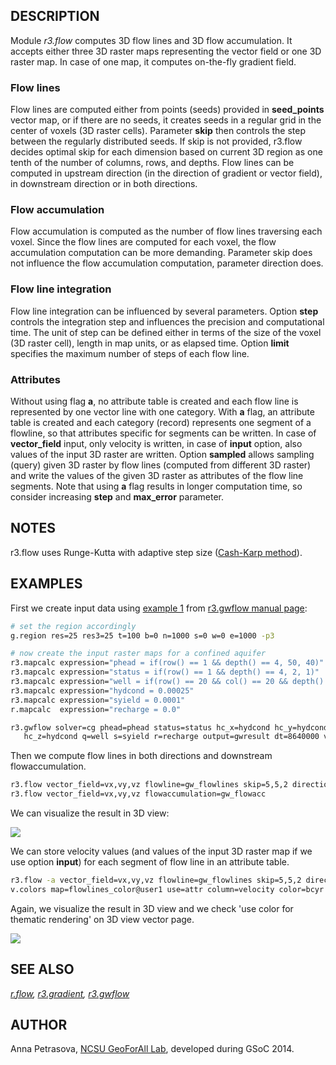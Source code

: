 ## DESCRIPTION

Module *r3.flow* computes 3D flow lines and 3D flow accumulation. It
accepts either three 3D raster maps representing the vector field or one
3D raster map. In case of one map, it computes on-the-fly gradient
field.

### Flow lines

Flow lines are computed either from points (seeds) provided in
**seed_points** vector map, or if there are no seeds, it creates seeds
in a regular grid in the center of voxels (3D raster cells). Parameter
**skip** then controls the step between the regularly distributed seeds.
If skip is not provided, r3.flow decides optimal skip for each dimension
based on current 3D region as one tenth of the number of columns, rows,
and depths. Flow lines can be computed in upstream direction (in the
direction of gradient or vector field), in downstream direction or in
both directions.

### Flow accumulation

Flow accumulation is computed as the number of flow lines traversing
each voxel. Since the flow lines are computed for each voxel, the flow
accumulation computation can be more demanding. Parameter skip does not
influence the flow accumulation computation, parameter direction does.

### Flow line integration

Flow line integration can be influenced by several parameters. Option
**step** controls the integration step and influences the precision and
computational time. The unit of step can be defined either in terms of
the size of the voxel (3D raster cell), length in map units, or as
elapsed time. Option **limit** specifies the maximum number of steps of
each flow line.

### Attributes

Without using flag **a**, no attribute table is created and each flow
line is represented by one vector line with one category. With **a**
flag, an attribute table is created and each category (record)
represents one segment of a flowline, so that attributes specific for
segments can be written. In case of **vector_field** input, only
velocity is written, in case of **input** option, also values of the
input 3D raster are written. Option **sampled** allows sampling (query)
given 3D raster by flow lines (computed from different 3D raster) and
write the values of the given 3D raster as attributes of the flow line
segments. Note that using **a** flag results in longer computation time,
so consider increasing **step** and **max_error** parameter.

## NOTES

r3.flow uses Runge-Kutta with adaptive step size ([Cash-Karp
method](https://en.wikipedia.org/wiki/Cash-Karp_method)).

## EXAMPLES

First we create input data using [example 1](r3.gwflow.md#example-1)
from [r3.gwflow manual page](r3.gwflow.md):

```bash
# set the region accordingly
g.region res=25 res3=25 t=100 b=0 n=1000 s=0 w=0 e=1000 -p3

# now create the input raster maps for a confined aquifer
r3.mapcalc expression="phead = if(row() == 1 && depth() == 4, 50, 40)"
r3.mapcalc expression="status = if(row() == 1 && depth() == 4, 2, 1)"
r3.mapcalc expression="well = if(row() == 20 && col() == 20 && depth() == 2, -0.25, 0)"
r3.mapcalc expression="hydcond = 0.00025"
r3.mapcalc expression="syield = 0.0001"
r.mapcalc  expression="recharge = 0.0"

r3.gwflow solver=cg phead=phead status=status hc_x=hydcond hc_y=hydcond  \
   hc_z=hydcond q=well s=syield r=recharge output=gwresult dt=8640000 vx=vx vy=vy vz=vz budget=budget
```

Then we compute flow lines in both directions and downstream
flowaccumulation.

```bash
r3.flow vector_field=vx,vy,vz flowline=gw_flowlines skip=5,5,2 direction=both
r3.flow vector_field=vx,vy,vz flowaccumulation=gw_flowacc
```

We can visualize the result in 3D view:

![](r3flow_flowlines.png)

We can store velocity values (and values of the input 3D raster map if
we use option **input**) for each segment of flow line in an attribute
table.

```bash
r3.flow -a vector_field=vx,vy,vz flowline=gw_flowlines skip=5,5,2 direction=both
v.colors map=flowlines_color@user1 use=attr column=velocity color=bcyr
```

Again, we visualize the result in 3D view and we check 'use color for
thematic rendering' on 3D view vector page.

![](r3flow_flowlines_color.png)

## SEE ALSO

*[r.flow](r.flow.md), [r3.gradient](r3.gradient.md),
[r3.gwflow](r3.gwflow.md)*

## AUTHOR

Anna Petrasova, [NCSU GeoForAll
Lab](https://geospatial.ncsu.edu/geoforall/), developed during GSoC
2014.
